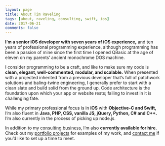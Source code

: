 ```yaml
---
layout: page
title: About Tim Raveling
tags: [about, raveling, consulting, swift, ios]
date: 2017-06-21
comments: false
---
```

    
**I’m a senior iOS developer with seven years of iOS experience,** and ten years of professional programming experience, although programming has been a passion of mine since the first time I opened QBasic at the age of eleven on my parents’ ancient monochrome DOS machine.

I consider programming to be a craft, and like to make sure my code is **clean, elegant, well-commented, modular, and scalable.** When presented with a projected inherited from a previous developer that’s full of patchwork solutions and baling-twine engineering, I generally prefer to start with a clean slate and build solid from the ground up. Code architecture is the foundation upon which your app or website rests; failing to invest in it is challenging fate.

While my primary professional focus is in **iOS** with **Objective-C and Swift,** I’m also fluent in **Java, PHP, CSS, vanilla JS, jQuery, Python, C# and C++.** I’m also currently in the process of picking up node.js.

In addition to my [consulting business](/consulting), I’m also **currently available for hire.** Check out my [portfolio projects](/projects) for examples of my work, and [contact me](mailto:tsraveling@gmail.com) if you’d like to set up a time to meet.
